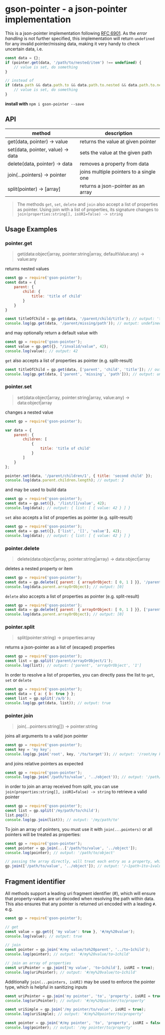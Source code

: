 # gson-pointer - a json-pointer implementation

This is a json-pointer implementation following [RFC 6901](https://tools.ietf.org/html/rfc6901).
As the _error handling_ is not further specified, this implementation will return `undefined` for any invalid
pointer/missing data, making it very handy to check uncertain data, i.e.

```js
const data = {};
if (pointer.get(data, '/path/to/nested/item') !== undefined) {
    // value is set, do something
}

// instead of
if (data.path && data.path.to && data.path.to.nested && data.path.to.nested.item) {
    // value is set, do something
}
```

**install with** `npm i gson-pointer --save`


## API

| method                                | description
| ------------------------------------- | -------------------------------------------------------------
| get(data, pointer) -> value           | returns the value at given pointer
| set(data, pointer, value) -> data     | sets the value at the given path
| delete(data, pointer) -> data         | removes a property from data
| join(...pointers) -> pointer          | joins multiple pointers to a single one
| split(pointer) -> [array]             | returns a json-pointer as an array


> The methods `get`, `set`, `delete` and `join` also accept a list of properties as pointer. Using join with a list
> of properties, its signature changes to `join(properties:string[], isURI=false) -> string`


## Usage Examples

### pointer.get

> get(data:object|array, pointer:string|array, defaultValue:any) -> value:any

returns nested values

```js
const gp = require('gson-pointer');
const data = {
    parent: {
        child: {
            title: 'title of child'
        }
    }
}

const titleOfChild = gp.get(data, '/parent/child/title'); // output: 'title of child'
console.log(gp.get(data, '/parent/missing/path')); // output: undefined
```

and may optionally return a default value with

```js
const gp = require('gson-pointer');
const value = gp.get({}, "/invalid/value", 42);
console.log(value); // output: 42
```

`get` also accepts a list of properties as pointer (e.g. split-result)

```js
const titleOfChild = gp.get(data, ['parent', 'child', 'title']); // output: 'title of child'
console.log(gp.get(data, ['parent', 'missing', 'path'])); // output: undefined
```

### pointer.set

> set(data:object|array, pointer:string|array, value:any) -> data:object|array

changes a nested value

```js
const gp = require('gson-pointer');

var data = {
    parent: {
        children: [
            {
                title: 'title of child'
            }
        ]
    }
};

pointer.set(data, '/parent/children/1', { title: 'second child' });
console.log(data.parent.children.length); // output: 2
```

and may be used to build data

```js
const gp = require('gson-pointer');
const data = gp.set({}, '/list/[]/value', 42);
console.log(data); // output: { list: [ { value: 42 } ] }
```

`set` also accepts a list of properties as pointer (e.g. split-result)

```js
const gp = require('gson-pointer');
const data = gp.set({}, ['list', '[]', 'value'], 42);
console.log(data); // output: { list: [ { value: 42 } ] }
```


### pointer.delete

> delete(data:object|array, pointer:string|array) -> data:object|array

deletes a nested property or item

```js
const gp = require('gson-pointer');
const data = gp.delete({ parent: { arrayOrObject: [ 0, 1 ] }}, '/parent/arrayOrObject/1');
console.log(data.parent.arrayOrObject); // output: [0]
```

`delete` also accepts a list of properties as pointer (e.g. split-result)

```js
const gp = require('gson-pointer');
const data = gp.delete({ parent: { arrayOrObject: [ 0, 1 ] }}, ['parent', 'arrayOrObject', '1']);
console.log(data.parent.arrayOrObject); // output: [0]
```


### pointer.split

> split(pointer:string) -> properties:array

returns a json-pointer as a list of (escaped) properties

```js
const gp = require('gson-pointer');
const list = gp.split('/parent/arrayOrObject/1');
console.log(list); // output: ['parent', 'arrayOrObject', '1']
```

In order to resolve a list of properties, you can directly pass the list to `get`, `set` or `delete`

```js
const gp = require('gson-pointer');
const data = { a: { b: true } };
const list = gp.split('/a/b');
console.log(gp.get(data, list)); // output: true
```


### pointer.join

> join(...pointers:string[]) -> pointer:string

joins all arguments to a valid json pointer

```js
const gp = require('gson-pointer');
const key = 'my key';
console.log(gp.join('root', key, '/to/target')); // output: '/root/my key/to/target'
```

and joins relative pointers as expected

```js
const gp = require('gson-pointer');
console.log(gp.join('/path/to/value', '../object')); // output: '/path/to/object'
```

in order to join an array received from split, you can use `join(properties:string[], isURI=false) -> string` to
retrieve a valid pointer

```js
const gp = require('gson-pointer');
const list = gp.split('/my/path/to/child');
list.pop();
console.log(gp.join(list)); // output: '/my/path/to'
```

To join an array of pointers, you must use it with `join(...pointers)` or all pointers will be treated as properties:

```js
const gp = require('gson-pointer');
const pointer = gp.join(...['/path/to/value', '../object']);
console.log(pointer); // output: '/path/to/object'

// passing the array directly, will treat each entry as a property, which will be escaped and resolves to:
gp.join(['/path/to/value', '../object']); // output: '/~1path~1to~1value/..~1object'
```


## Fragment identifier

All methods support a leading uri fragment identifier (#), which will ensure that property-values are uri decoded
when resolving the path within data. This also ensures that any pointer is returned uri encoded with a leading `#`. e.g.

```js
const gp = require('gson-pointer');

// get
const value = gp.get({ 'my value': true }, '#/my%20value');
console.log(value); // output: true

// join
const pointer = gp.join('#/my value/to%20parent', '../to~1child');
console.log(pointer); // output: '#/my%20value/to~1child'

// join an array of properties
const uriPointer = gp.join(['my value', 'to~1child'], isURI = true);
console.log(uriPointer); // output: '#/my%20value/to~1child'
```

Additionally `join(...pointers, isURI)` may be used to enforce the pointer type, which is helpful in sanitizing inputs

```js
const uriPointer = gp.join('my pointer', 'to', 'property', isURI = true);
console.log(uriPointer); // output: '#/my%20pointer/to/property'

const uriSimple = gp.join('/my pointer/to/value', isURI = true);
console.log(uriSimple); // output: '#/my%20pointer/to/property'

const pointer = gp.join('#/my pointer', 'to', 'property', isURI = false);
console.log(pointer); // output: '/my pointer/to/property'
```

